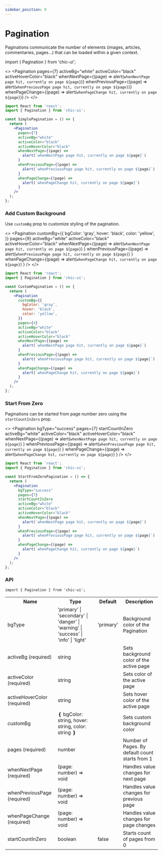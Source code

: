 ```yaml
---
sidebar_position: 9
---
```


# Pagination

Paginations communicate the number of elements (images, articles, commentaries, pages…) that can be loaded within a given context.

import { Pagination } from 'chic-ui';

<>
<Pagination
pages={7}
activeBg="white"
activeColor="black"
activeHoverColor="black"
whenNextPage={(page) => alert(`whenNextPage page hit, currently on page ${page}`)}
whenPreviousPage={(page) => alert(`whenPreviousPage page hit, currently on page ${page}`)}
whenPageChange={(page) => alert(`whenPageChange hit, currently on page ${page}`)}
/>
</>

```jsx
import React from 'react';
import { Pagination } from 'chic-ui';

const SimplePagination = () => {
  return (
    <Pagination
      pages={7}
      activeBg="white"
      activeColor="black"
      activeHoverColor="black"
      whenNextPage={(page) =>
        alert(`whenNextPage page hit, currently on page ${page}`)
      }
      whenPreviousPage={(page) =>
        alert(`whenPreviousPage page hit, currently on page ${page}`)
      }
      whenPageChange={(page) =>
        alert(`whenPageChange hit, currently on page ${page}`)
      }
    />
  );
};
```

### Add Custom Background

Use `customBg` prop to customize styling of the pagination.

<>
<Pagination
customBg={{
        bgColor: 'gray',
        hover: 'black',
        color: 'yellow',
      }}
pages={9}
activeBg="white"
activeColor="black"
activeHoverColor="black"
whenNextPage={(page) =>
alert(`whenNextPage page hit, currently on page ${page}`)
}
whenPreviousPage={(page) =>
alert(`whenPreviousPage page hit, currently on page ${page}`)
}
whenPageChange={(page) =>
alert(`whenPageChange hit, currently on page ${page}`)
}
/>
</>

```jsx
import React from 'react';
import { Pagination } from 'chic-ui';

const CustomPagination = () => {
  return (
    <Pagination
      customBg={{
        bgColor: 'gray',
        hover: 'black',
        color: 'yellow',
      }}
      pages={4}
      activeBg="white"
      activeColor="black"
      activeHoverColor="black"
      whenNextPage={(page) =>
        alert(`whenNextPage page hit, currently on page ${page}`)
      }
      whenPreviousPage={(page) =>
        alert(`whenPreviousPage page hit, currently on page ${page}`)
      }
      whenPageChange={(page) =>
        alert(`whenPageChange hit, currently on page ${page}`)
      }
    />
  );
};
```

### Start From Zero

Paginations can be started from page number zero using the `startCountInZero` prop.

<>
<Pagination
bgType="success"
pages={7}
startCountInZero
activeBg="white"
activeColor="black"
activeHoverColor="black"
whenNextPage={(page) =>
alert(`whenNextPage page hit, currently on page ${page}`)
}
whenPreviousPage={(page) =>
alert(`whenPreviousPage page hit, currently on page ${page}`)
}
whenPageChange={(page) =>
alert(`whenPageChange hit, currently on page ${page}`)
}
/>
</>

```jsx
import React from 'react';
import { Pagination } from 'chic-ui';

const StartFromZeroPagination = () => {
  return (
    <Pagination
      bgType="success"
      pages={7}
      startCountInZero
      activeBg="white"
      activeColor="black"
      activeHoverColor="black"
      whenNextPage={(page) =>
        alert(`whenNextPage page hit, currently on page ${page}`)
      }
      whenPreviousPage={(page) =>
        alert(`whenPreviousPage page hit, currently on page ${page}`)
      }
      whenPageChange={(page) =>
        alert(`whenPageChange hit, currently on page ${page}`)
      }
    />
  );
};
```

### API

```
import { Pagination } from 'chic-ui';
```

<table>
  <tr>
     <th>Name</th>
     <th>Type</th>
     <th>Default</th>
     <th>Description</th>
  </tr>
  <tr>
    <td>bgType </td>
    <td>'primary' | 'secondary' | 'danger' | 'warning' | 'success' | 'info' | 'light'</td>
    <td>'primary'</td>
    <td>Background color of the Pagination</td>
  </tr>
  <tr>
    <td>activeBg (required)</td>
    <td>string</td>
    <td></td>
    <td>Sets background color of the active page</td>
  </tr>
  <tr>
    <td>activeColor (required)</td>
    <td>string</td>
    <td></td>
    <td>Sets color of the active page</td>
  </tr>
  <tr>
    <td>activeHoverColor (required)</td>
    <td>string</td>
    <td></td>
    <td>Sets hover color of the active page</td>
  </tr>
  <tr>
    <td>customBg</td>
    <td>
    <span>&#10100;</span>
    bgColor: string,
    hover: string,
    color: string
    <span>&#10101;</span> 
    </td>
    <td></td>
    <td>Sets custom background color</td>
  </tr>
  <tr>
    <td>pages (required)</td>
    <td>number</td>
    <td></td>
    <td>Number of Pages. By default count starts from 1</td>
  </tr>
  <tr>
    <td>whenNextPage (required)</td>
    <td>(page: number) => void</td>
    <td></td>
    <td>Handles value changes for next page</td>
  </tr>
  <tr>
    <td>whenPreviousPage (required)</td>
    <td>(page: number) => void</td>
    <td></td>
    <td>Handles value changes for previous page</td>
  </tr>
  <tr>
    <td>whenPageChange (required)</td>
    <td>(page: number) => void</td>
    <td></td>
    <td>Handles value changes for page changes</td>
  </tr>
   <tr>
    <td>startCountInZero</td>
    <td>boolean</td>
    <td>false</td>
    <td>Starts count of pages from 0</td>
  </tr>
</table>
